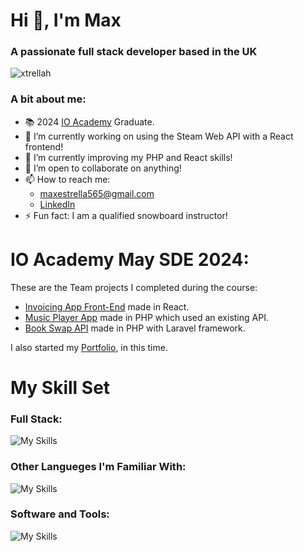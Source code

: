 <h1>Hi 👋, I'm Max</h1>
<h3>A passionate full stack developer based in the UK</h3>

<p align="left"> <img src="https://komarev.com/ghpvc/?username=xtrellah&label=Profile%20views&color=0e75b6&style=flat" alt="xtrellah" /> </p>

<h3 align="left">A bit about me:</h3>

- 📚 2024 <a href="io-academy.uk">IO Academy</a> Graduate.
- 🔭 I’m currently working on using the Steam Web API with a React frontend!
- 🌱 I’m currently improving my PHP and React skills!
- 👯 I’m open to collaborate on anything!
- 📫 How to reach me:
  - maxestrella565@gmail.com 
  -  <a href="www.linkedin.com/in/max-estrella">LinkedIn</a> 
- ⚡ Fun fact: I am a qualified snowboard instructor!

<h1>IO Academy May SDE 2024:</h1>
These are the Team projects I completed during the course:

- <a href="https://github.com/iO-Academy/2024-may-invoicing-sw-flamingos">Invoicing App Front-End</a> made in React.
- <a href="https://github.com/iO-Academy/2024-may-music-player-uWu-ShruWu">Music Player App</a> made in PHP which used an existing API.
- <a href="https://github.com/iO-Academy/2024-may-sde-komodo-kode-book-swap-api">Book Swap API</a> made in PHP with Laravel framework.

I also started my <a href="https://github.com/iO-Academy/2024-may-sde-komodo-kode-book-swap-api">Portfolio</a>, in this time.

<h1>My Skill Set</h1>
<h3 align="left">Full Stack:</h3>

![My Skills](https://skillicons.dev/icons?i=js,html,css,react,tailwind,nodejs,php,laravel,mysql)

<h3 align="left">Other Langueges I'm Familiar With:</h3>

![My Skills](https://skillicons.dev/icons?i=godot,py,r)

<h3 align="left">Software and Tools:</h3>

![My Skills](https://skillicons.dev/icons?i=git,postman,docker,vscode,phpstorm)

<!-- <p align="left"> <a href="https://www.w3schools.com/css/" target="_blank" rel="noreferrer"> <img src="https://raw.githubusercontent.com/devicons/devicon/master/icons/css3/css3-original-wordmark.svg" alt="css3" width="40" height="40"/> </a> <a href="https://www.docker.com/" target="_blank" rel="noreferrer"> <img src="https://raw.githubusercontent.com/devicons/devicon/master/icons/docker/docker-original-wordmark.svg" alt="docker" width="40" height="40"/> </a> <a href="https://git-scm.com/" target="_blank" rel="noreferrer"> <img src="https://www.vectorlogo.zone/logos/git-scm/git-scm-icon.svg" alt="git" width="40" height="40"/> </a> <a href="https://www.w3.org/html/" target="_blank" rel="noreferrer"> <img src="https://raw.githubusercontent.com/devicons/devicon/master/icons/html5/html5-original-wordmark.svg" alt="html5" width="40" height="40"/> </a> <a href="https://developer.mozilla.org/en-US/docs/Web/JavaScript" target="_blank" rel="noreferrer"> <img src="https://raw.githubusercontent.com/devicons/devicon/master/icons/javascript/javascript-original.svg" alt="javascript" width="40" height="40"/> </a> <a href="https://laravel.com/" target="_blank" rel="noreferrer"> <img src="https://raw.githubusercontent.com/devicons/devicon/master/icons/laravel/laravel-plain-wordmark.svg" alt="laravel" width="40" height="40"/> </a> <a href="https://www.microsoft.com/en-us/sql-server" target="_blank" rel="noreferrer"> <img src="https://www.svgrepo.com/show/303229/microsoft-sql-server-logo.svg" alt="mssql" width="40" height="40"/> </a> <a href="https://www.mysql.com/" target="_blank" rel="noreferrer"> <img src="https://raw.githubusercontent.com/devicons/devicon/master/icons/mysql/mysql-original-wordmark.svg" alt="mysql" width="40" height="40"/> </a> <a href="https://nodejs.org" target="_blank" rel="noreferrer"> <img src="https://raw.githubusercontent.com/devicons/devicon/master/icons/nodejs/nodejs-original-wordmark.svg" alt="nodejs" width="40" height="40"/> </a> <a href="https://www.php.net" target="_blank" rel="noreferrer"> <img src="https://raw.githubusercontent.com/devicons/devicon/master/icons/php/php-original.svg" alt="php" width="40" height="40"/> </a> <a href="https://postman.com" target="_blank" rel="noreferrer"> <img src="https://www.vectorlogo.zone/logos/getpostman/getpostman-icon.svg" alt="postman" width="40" height="40"/> </a> <a href="https://reactjs.org/" target="_blank" rel="noreferrer"> <img src="https://raw.githubusercontent.com/devicons/devicon/master/icons/react/react-original-wordmark.svg" alt="react" width="40" height="40"/> </a> <a href="https://tailwindcss.com/" target="_blank" rel="noreferrer"> <img src="https://www.vectorlogo.zone/logos/tailwindcss/tailwindcss-icon.svg" alt="tailwind" width="40" height="40"/> </a> </p>
 -->

<!--
**Xtrellah/xtrellah** is a ✨ _special_ ✨ repository because its `README.md` (this file) appears on your GitHub profile.

Here are some ideas to get you started:

<h3 align="left">Connect with me:</h3>
<p align="left">
<a href="https://linkedin.com/in/max-estrella" target="blank"><img align="center" src="https://raw.githubusercontent.com/rahuldkjain/github-profile-readme-generator/master/src/images/icons/Social/linked-in-alt.svg" alt="max-estrella" height="30" width="40" /></a>
</p>

for later
- 🌐 Check out my <a href="">website</a>

- 🔭 I’m currently working on ...
- 🌱 I’m currently learning ...
- 👯 I’m looking to collaborate on ...
- 🤔 I’m looking for help with ...
- 💬 Ask me about ...
- 📫 How to reach me: ...
- 😄 Pronouns: ...
- ⚡ Fun fact: ...
-->
